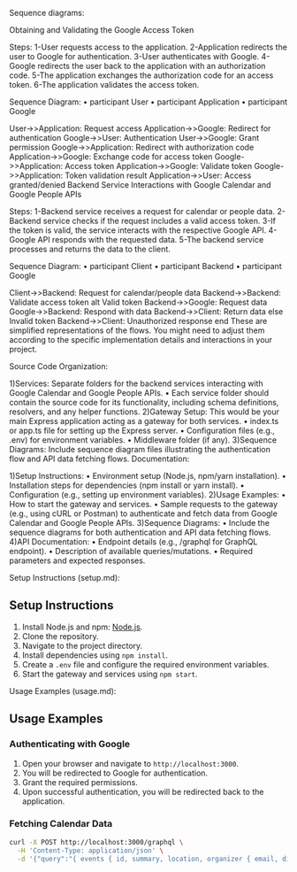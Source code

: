 
Sequence diagrams:

Obtaining and Validating the Google Access Token

Steps:
1-User requests access to the application.
2-Application redirects the user to Google for authentication.
3-User authenticates with Google.
4-Google redirects the user back to the application with an authorization code.
5-The application exchanges the authorization code for an access token.
6-The application validates the access token.

Sequence Diagram:
•	participant User
•	participant Application
•	participant Google

User->>Application: Request access
Application->>Google: Redirect for authentication
Google->>User: Authentication
User->>Google: Grant permission
Google->>Application: Redirect with authorization code
Application->>Google: Exchange code for access token
Google->>Application: Access token
Application->>Google: Validate token
Google->>Application: Token validation result
Application->>User: Access granted/denied
Backend Service Interactions with Google Calendar and Google People APIs

Steps:
1-Backend service receives a request for calendar or people data.
2-Backend service checks if the request includes a valid access token.
3-If the token is valid, the service interacts with the respective Google API.
4-Google API responds with the requested data.
5-The backend service processes and returns the data to the client.

Sequence Diagram:
•	participant Client
•	participant Backend
•	participant Google

Client->>Backend: Request for calendar/people data
Backend->>Backend: Validate access token
alt Valid token
Backend->>Google: Request data
Google->>Backend: Respond with data
Backend->>Client: Return data
else Invalid token
Backend->>Client: Unauthorized response
end
These are simplified representations of the flows. You might need to adjust them according to the specific implementation details and interactions in your project.




Source Code Organization:

1)Services: Separate folders for the backend services interacting with Google Calendar and Google People APIs.
•	Each service folder should contain the source code for its functionality, including schema definitions, resolvers, and any helper functions.
2)Gateway Setup: This would be your main Express application acting as a gateway for both services.
•	index.ts or app.ts file for setting up the Express server.
•	Configuration files (e.g., .env) for environment variables.
•	Middleware folder (if any).
3)Sequence Diagrams: Include sequence diagram files illustrating the authentication flow and API data fetching flows.
Documentation:

1)Setup Instructions:
•	Environment setup (Node.js, npm/yarn installation).
•	Installation steps for dependencies (npm install or yarn install).
•	Configuration (e.g., setting up environment variables).
2)Usage Examples:
•	How to start the gateway and services.
•	Sample requests to the gateway (e.g., using cURL or Postman) to authenticate and fetch data from Google Calendar and Google People APIs.
3)Sequence Diagrams:
•	Include the sequence diagrams for both authentication and API data fetching flows.
4)API Documentation:
•	Endpoint details (e.g., /graphql for GraphQL endpoint).
•	Description of available queries/mutations.
•	Required parameters and expected responses.


Setup Instructions (setup.md):
## Setup Instructions

1. Install Node.js and npm: [Node.js](https://nodejs.org/).
2. Clone the repository.
3. Navigate to the project directory.
4. Install dependencies using `npm install`.
5. Create a `.env` file and configure the required environment variables.
6. Start the gateway and services using `npm start`.


Usage Examples (usage.md):	
## Usage Examples

### Authenticating with Google

1. Open your browser and navigate to `http://localhost:3000`.
2. You will be redirected to Google for authentication.
3. Grant the required permissions.
4. Upon successful authentication, you will be redirected back to the application.

### Fetching Calendar Data

```bash
curl -X POST http://localhost:3000/graphql \
  -H 'Content-Type: application/json' \
  -d '{"query":"{ events { id, summary, location, organizer { email, displayName } } }"}'
